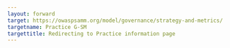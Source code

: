 ```yaml
---
layout: forward
target: https://owaspsamm.org/model/governance/strategy-and-metrics/
targetname: Practice G-SM
targettitle: Redirecting to Practice information page
---
```

